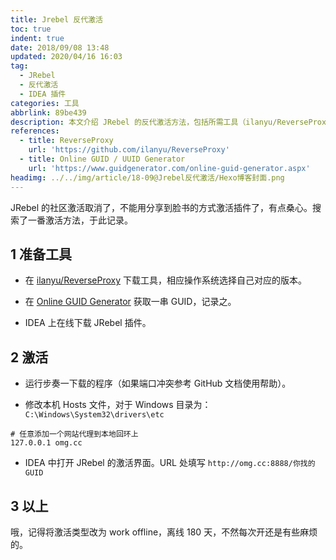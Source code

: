 ```yaml
---
title: Jrebel 反代激活
toc: true
indent: true
date: 2018/09/08 13:48
updated: 2020/04/16 16:03
tag:
  - JRebel
  - 反代激活
  - IDEA 插件
categories: 工具
abbrlink: 89be439
description: 本文介绍 JRebel 的反代激活方法，包括所需工具（ilanyu/ReverseProxy、GUID 生成器等）、激活步骤及设置离线模式（180 天）等内容。
references:
  - title: ReverseProxy
    url: 'https://github.com/ilanyu/ReverseProxy'
  - title: Online GUID / UUID Generator
    url: 'https://www.guidgenerator.com/online-guid-generator.aspx'  
headimg: ../../img/article/18-09@Jrebel反代激活/Hexo博客封面.png
---
```


JRebel 的社区激活取消了，不能用分享到脸书的方式激活插件了，有点桑心。搜索了一番激活方法，于此记录。

## 1 准备工具

* 在 [ilanyu/ReverseProxy](https://github.com/ilanyu/ReverseProxy) 下载工具，相应操作系统选择自己对应的版本。

* 在 [Online GUID Generator](https://www.guidgenerator.com/online-guid-generator.aspx) 获取一串 GUID，记录之。

* IDEA 上在线下载 JRebel 插件。

## 2 激活

* 运行步奏一下载的程序（如果端口冲突参考 GitHub 文档使用帮助）。

* 修改本机 Hosts 文件，对于 Windows 目录为：`C:\Windows\System32\drivers\etc`

```shell
# 任意添加一个网站代理到本地回环上
127.0.0.1 omg.cc
```

* IDEA 中打开 JRebel 的激活界面。URL 处填写 `http://omg.cc:8888/你找的GUID`

## 3 以上

哦，记得将激活类型改为 work offline，离线 180 天，不然每次开还是有些麻烦的。
